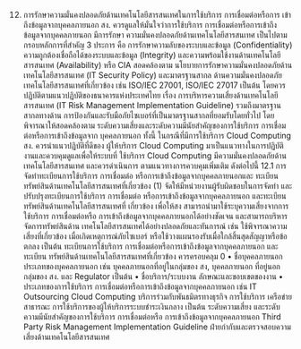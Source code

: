 12. การรักษาความมั่นคงปลอดภัยด้านเทคโนโลยีสารสนเทศในการใช้บริการ การเชื่อมต่อหรือการ
เข้าถึงข้อมูลจากบุคคลภายนอก
สง. ควรดูแลให้มั่นใจว่าการใช้บริการ การเชื่อมต่อหรือการเข้าถึงข้อมูลจากบุคคลภายนอก มีการรักษา
ความมั่นคงปลอดภัยด้านเทคโนโลยีสารสนเทศ เป็นไปตามกรอบหลักการที่สำคัญ 3 ประการ คือ
การรักษาความลับของระบบและข้อมูล (Confidentiality) ความถูกต้องเชื่อถือได้ของระบบและข้อมูล
(Integrity) และความพร้อมใช้งานด้านเทคโนโลยีสารสนเทศ (Availability) หรือ CIA สอดคล้องตาม
นโยบายการรักษาความมั่นคงปลอดภัยด้านเทคโนโลยีสารสนเทศ (IT Security Policy) และมาตรฐานสากล
ด้านความมั่นคงปลอดภัยเทคโนโลยีสารสนเทศที่เกี่ยวข้อง เช่น ISO/IEC 27001, ISO/IEC 27017 เป็นต้น
โดยควรปฏิบัติตามแนวปฏิบัติของธนาคารแห่งประเทศไทย เรื่อง การบริหารความเสี่ยงด้านเทคโนโลยี
สารสนเทศ (IT Risk Management Implementation Guideline) รวมถึงมาตรฐานสากลทางด้าน
การป้องกันและรับมือภัยไซเบอร์ที่เป็นมาตรฐานสากลที่ยอมรับโดยทั่วไป โดยพิจารณาให้สอดคล้องตาม
ระดับความเสี่ยงและระดับความมีนัยสำคัญของการใช้บริการ การเชื่อมต่อหรือการเข้าถึงข้อมูลจาก
บุคคลภายนอก ทั้งนี้ ในกรณีที่มีการใช้บริการ Cloud Computing สง. ควรนำแนวปฏิบัติที่ดีของ
ผู้ให้บริการ Cloud Computing มาเป็นแนวทางในการปฏิบัติงานและควบคุมดูแลเพื่อให้ระบบที่
ใช้บริการ Cloud Computing มีความมั่นคงปลอดภัยด้านเทคโนโลยีสารสนเทศ และควรดำเนินการ
ตามแนวทางการควบคุมเพิ่มเติม ดังต่อไปนี้
12.1 การจัดทําทะเบียนการใช้บริการ การเชื่อมต่อ หรือการเข้าถึงข้อมูลจากบุคคลภายนอกและ
ทะเบียนทรัพย์สินด้านเทคโนโลยีสารสนเทศที่เกี่ยวข้อง
(1) จัดให้มีหน่วยงานผู้รับผิดชอบในการจัดทำ และปรับปรุงทะเบียนการใช้บริการ การเชื่อมต่อ
หรือการเข้าถึงข้อมูลจากบุคคลภายนอก และทะเบียนทรัพย์สินด้านเทคโนโลยีสารสนเทศที่
เกี่ยวข้อง เพื่อให้สง สามารถนำมาใช้ระบุความเสี่ยงจากการใช้บริการ การเชื่อมต่อหรือ
การเข้าถึงข้อมูลจากบุคคลภายนอกได้อย่างชัดเจน และสามารถบริหารจัดการทรัพย์สินด้าน
เทคโนโลยีสารสนเทศได้อย่างปลอดภัยและทันการณ์ เช่น ใช้พิจารณาความเสี่ยงที่เกี่ยวข้อง
เมื่อเกิดเหตุการณ์ภัยไซเบอร์ หรือใช้วางแผนรองรับเมื่อใกล้สิ้นสุดสัญญาหรือข้อตกลง เป็นต้น
ทะเบียนการใช้บริการ การเชื่อมต่อหรือการเข้าถึงข้อมูลจากบุคคลภายนอก และทะเบียน
ทรัพย์สินด้านเทคโนโลยีสารสนเทศที่เกี่ยวข้อง ควรครอบคลุม
0
• ชื่อบุคคลภายนอก
ประเภทของบุคคลภายนอก เช่น บุคคลภายนอกที่อยู่ในกลุ่มของ สง, บุคคลภายนอก
ที่อยู่นอกกลุ่มของ สง. และ Regulator เป็นต้น
• ชื่อบริการ/ระบบงาน
ลักษณะและขอบเขตของงาน
• ประเภทของการใช้บริการ การเชื่อมต่อหรือการเข้าถึงข้อมูลจากบุคคลภายนอก เช่น
IT Outsourcing Cloud Computing บริการร่วมกับพันธมิตรทางธุรกิจ การใช้บริการ
เครือข่ายสาธารณะ การใช้บริการของผู้ให้บริการระบบชำระเงินกลาง เป็นต้น
ระดับความเสี่ยง และระดับความมีนัยสำคัญของการใช้บริการ การเชื่อมต่อหรือ
การเข้าถึงข้อมูลจากบุคคลภายนอก
Third Party Risk Management Implementation Guideline
ฝ่ายกำกับและตรวจสอบความเสี่ยงด้านเทคโนโลยีสารสนเทศ
